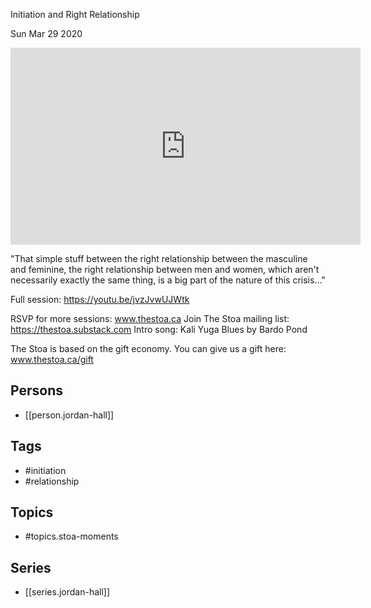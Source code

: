 

 Initiation and Right Relationship 

Sun Mar 29 2020

<iframe width="560" height="315" src="https://www.youtube.com/embed/P0L81BP8xgQ" title="Jordan Hall: Initiation and Right Relationship (Stoa Moments)" frameborder="0" allow="accelerometer; autoplay; clipboard-write; encrypted-media; gyroscope; picture-in-picture" allowfullscreen ></iframe>

"That simple stuff between the right relationship between the masculine and feminine, the right relationship between men and women, which aren't necessarily exactly the same thing, is a big part of the nature of this crisis..." 

Full session: https://youtu.be/jvzJvwUJWtk

RSVP for more sessions: www.thestoa.ca
Join The Stoa mailing list: https://thestoa.substack.com
Intro song: Kali Yuga Blues by Bardo Pond

The Stoa is based on the gift economy. You can give us a gift here: www.thestoa.ca/gift

## Persons

- [[person.jordan-hall]]

## Tags

- #initiation
- #relationship

## Topics

- #topics.stoa-moments

## Series

- [[series.jordan-hall]]

